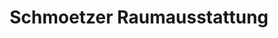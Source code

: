 ---
title: "Schmoetzer Raumausstattung"
url: /bad-saulgau/schmoetzer-raumausstattung/
shop: Möbel
---